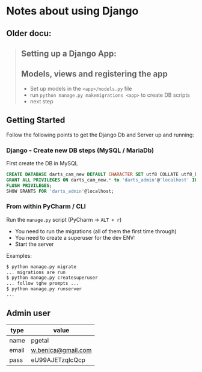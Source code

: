 # Notes about using Django

## Older docu:

> ## Setting up a Django App:
>
> ## Models, views and registering the app
>
> * Set up models in the `<app>/models.py` file
> * run `python manage.py makemigrations <app>` to create DB scripts
> * next step

## Getting Started

Follow the following points to get the Django Db and Server up and running:

### Django - Create new DB steps (MySQL / MariaDb)

First create the DB in MySQL

```SQL
CREATE DATABASE darts_cam_new DEFAULT CHARACTER SET utf8 COLLATE utf8_bin;
GRANT ALL PRIVILEGES ON darts_cam_new.* to 'darts_admin'@'localhost' IDENTIFIED BY 'R04X7qpA1dAoZ0Q';
FLUSH PRIVILEGES;
SHOW GRANTS FOR 'darts_admin'@localhost;
```

### From within PyCharm / CLI

Run the `manage.py` script (PyCharm -> `ALT + r`)

* You need to run the migrations (all of them the first time through)
* You need to create a superuser for the dev ENV:
* Start the server

Examples:

```bash
$ python manage.py migrate
... migrations are run
$ python manage.py createsuperuser
... follow tghe prompts ...
$ python manage.py runserver
...
```

## Admin user

| type  | value              |
|-------|--------------------|
| name  | pgetal             |
| email | w.benica@gmail.com |
| pass  | eU99AJETzqIcQcp    |